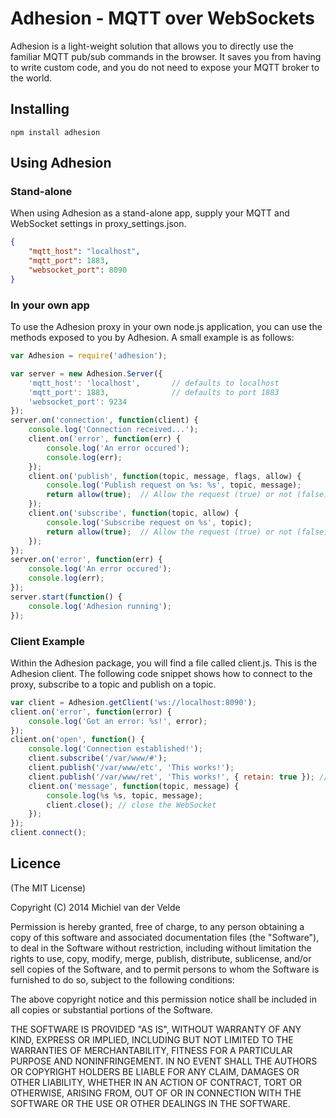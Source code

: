 # Adhesion - MQTT over WebSockets

Adhesion is a light-weight solution that allows you to directly use the familiar MQTT pub/sub commands in the browser. It saves you from having to write custom code, and you do not need to expose your MQTT broker to the world.

## Installing

```npm install adhesion```

## Using Adhesion

### Stand-alone

When using Adhesion as a stand-alone app, supply your MQTT and WebSocket settings in proxy_settings.json.

```json
{
    "mqtt_host": "localhost",
    "mqtt_port": 1883,
    "websocket_port": 8090
}
```

### In your own app

To use the Adhesion proxy in your own node.js application, you can use the methods exposed to you by Adhesion. A small example is as follows:

```js
var Adhesion = require('adhesion');

var server = new Adhesion.Server({
    'mqtt_host': 'localhost',       // defaults to localhost
    'mqtt_port': 1883,              // defaults to port 1883
    'websocket_port': 9234
});
server.on('connection', function(client) {
    console.log('Connection received...');
    client.on('error', function(err) {
        console.log('An error occured');
        console.log(err);
    });
    client.on('publish', function(topic, message, flags, allow) {
        console.log('Publish request on %s: %s', topic, message);
        return allow(true);  // Allow the request (true) or not (false)
    });
    client.on('subscribe', function(topic, allow) {
        console.log('Subscribe request on %s', topic);
        return allow(true);  // Allow the request (true) or not (false)
    });
});
server.on('error', function(err) {
    console.log('An error occured');
    console.log(err);
});
server.start(function() {
    console.log('Adhesion running');
});
```

### Client Example

Within the Adhesion package, you will find a file called client.js. This is the Adhesion client. The following code snippet shows how to connect to the proxy, subscribe to a topic and publish on a topic.

```js
var client = Adhesion.getClient('ws://localhost:8090');
client.on('error', function(error) {
    console.log('Got an error: %s!', error);
});
client.on('open', function() {
    console.log('Connection established!');
    client.subscribe('/var/www/#');
    client.publish('/var/www/etc', 'This works!');
    client.publish('/var/www/ret', 'This works!', { retain: true }); // retain is optional
    client.on('message', function(topic, message) {
        console.log(%s %s, topic, message);
        client.close(); // close the WebSocket
    });
});
client.connect();
```

## Licence

(The MIT License)

Copyright (C) 2014 Michiel van der Velde

Permission is hereby granted, free of charge, to any person obtaining a copy of this software and associated documentation files (the "Software"), to deal in the Software without restriction, including without limitation the rights to use, copy, modify, merge, publish, distribute, sublicense, and/or sell copies of the Software, and to permit persons to whom the Software is furnished to do so, subject to the following conditions:

The above copyright notice and this permission notice shall be included in all copies or substantial portions of the Software.

THE SOFTWARE IS PROVIDED "AS IS", WITHOUT WARRANTY OF ANY KIND, EXPRESS OR IMPLIED, INCLUDING BUT NOT LIMITED TO THE WARRANTIES OF MERCHANTABILITY, FITNESS FOR A PARTICULAR PURPOSE AND NONINFRINGEMENT. IN NO EVENT SHALL THE AUTHORS OR COPYRIGHT HOLDERS BE LIABLE FOR ANY CLAIM, DAMAGES OR OTHER LIABILITY, WHETHER IN AN ACTION OF CONTRACT, TORT OR OTHERWISE, ARISING FROM, OUT OF OR IN CONNECTION WITH THE SOFTWARE OR THE USE OR OTHER DEALINGS IN THE SOFTWARE.